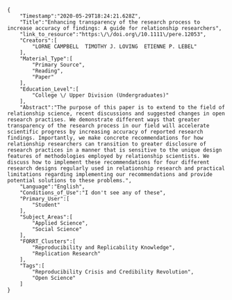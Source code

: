 
    {
        "Timestamp":"2020-05-29T18:24:21.628Z",
        "Title":"Enhancing transparency of the research process to increase accuracy of findings: A guide for relationship researchers",
        "link_to_resource":"https:\/\/doi.org\/10.1111\/pere.12053",
        "Creators":[
            "LORNE CAMPBELL  TIMOTHY J. LOVING  ETIENNE P. LEBEL"
        ],
        "Material_Type":[
            "Primary Source",
            "Reading",
            "Paper"
        ],
        "Education_Level":[
            "College \/ Upper Division (Undergraduates)"
        ],
        "Abstract":"The purpose of this paper is to extend to the field of relationship science, recent discussions and suggested changes in open research practises. We demonstrate different ways that greater transparency of the research process in our field will accelerate scientific progress by increasing accuracy of reported research findings. Importantly, we make concrete recommendations for how relationship researchers can transition to greater disclosure of research practices in a manner that is sensitive to the unique design features of methodologies employed by relationship scientists. We discuss how to implement these recommendations for four different research designs regularly used in relationship research and practical limitations regarding implementing our recommendations and provide potential solutions to these problems.",
        "Language":"English",
        "Conditions_of_Use":"I don't see any of these",
        "Primary_User":[
            "Student"
        ],
        "Subject_Areas":[
            "Applied Science",
            "Social Science"
        ],
        "FORRT_Clusters":[
            "Reproducibility and Replicability Knowledge",
            "Replication Research"
        ],
        "Tags":[
            "Reproducibility Crisis and Credibility Revolution",
            "Open Science"
        ]
    }
